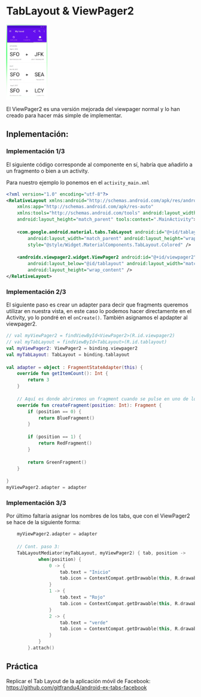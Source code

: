 # TabLayout & ViewPager2

<img src="imgs/tab-layout.png" height="200px"/>

El ViewPager2 es una versión mejorada del viewpager normal y lo han creado para hacer más simple de
implementar.

## Inplementación:

### Implementación 1/3

El siguiente código corresponde al componente en sí, habría que añadirlo a un fragmento o bien a un
activity.

Para nuestro ejemplo lo ponemos en el `activity_main.xml`

```xml
<?xml version="1.0" encoding="utf-8"?>
<RelativeLayout xmlns:android="http://schemas.android.com/apk/res/android"
    xmlns:app="http://schemas.android.com/apk/res-auto"
    xmlns:tools="http://schemas.android.com/tools" android:layout_width="match_parent"
    android:layout_height="match_parent" tools:context=".MainActivity">

    <com.google.android.material.tabs.TabLayout android:id="@+id/tablayout"
        android:layout_width="match_parent" android:layout_height="wrap_content"
        style="@style/Widget.MaterialComponents.TabLayout.Colored" />

    <androidx.viewpager2.widget.ViewPager2 android:id="@+id/viewpager2"
        android:layout_below="@id/tablayout" android:layout_width="match_parent"
        android:layout_height="wrap_content" />
</RelativeLayout>
```

### Implementación 2/3

El siguiente paso es crear un adapter para decir que fragments queremos utilizar en nuestra vista,
en este caso lo podemos hacer directamente en el Activity, yo lo pondré en el `onCreate()`. También
asignamos el apdapter al viewpager2.

```kotlin
// val myViewPager2 = findViewById<ViewPager2>(R.id.viewpager2)
// val myTabLayout = findViewById<TabLayout>(R.id.tablayout)
val myViewPager2: ViewPager2 = binding.viewpager2
val myTabLayout: TabLayout = binding.tablayout

val adapter = object : FragmentStateAdapter(this) {
    override fun getItemCount(): Int {
        return 3
    }

    // Aquí es donde abriremos un fragment cuando se pulse en uno de los tabs
    override fun createFragment(position: Int): Fragment {
        if (position == 0) {
            return BlueFragment()
        }

        if (position == 1) {
            return RedFragment()
        }

        return GreenFragment()
    }

}
myViewPager2.adapter = adapter
```

### Implementación 3/3

Por último faltaría asignar los nombres de los tabs, que con el ViewPager2 se hace de la siguiente
forma:

```kotlin
    myViewPager2.adapter = adapter
    
    // Cont. paso 3:
    TabLayoutMediator(myTabLayout, myViewPager2) { tab, position ->
            when(position) {
                0 -> {
                    tab.text = "Inicio"
                    tab.icon = ContextCompat.getDrawable(this, R.drawable.ic_baseline_book_24)
                }
                1 -> {
                    tab.text = "Rojo"
                    tab.icon = ContextCompat.getDrawable(this, R.drawable.ic_baseline_book_24)
                }
                2 -> {
                    tab.text = "verde"
                    tab.icon = ContextCompat.getDrawable(this, R.drawable.ic_baseline_book_24)
                }
            }
        }.attach()
```

## Práctica

Replicar el Tab Layout de la aplicación móvil de Facebook: https://github.com/gitfrandu4/android-ex-tabs-facebook
